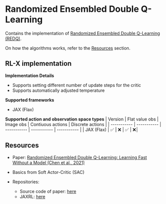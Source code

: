 # Randomized Ensembled Double Q-Learning

Contains the implementation of [Randomized Ensembled Double Q-Learning (REDQ)](https://arxiv.org/pdf/2101.05982).

On how the algorithms works, refer to the [Resources](#resources) section.


## RL-X implementation

**Implementation Details**
- Supports setting different number of update steps for the critic
- Supports automatically adjusted temperature

**Supported frameworks**
- JAX (Flax)

**Supported action and observation space types**
| Version | Flat value obs | Image obs | Contiuous actions | Discrete actions |
| ----------- | ----------- | ----------- | ----------- | ----------- |
| JAX (Flax) | ✅ | ❌ | ✅ | ❌ |


## Resources
- Paper: [Randomized Ensembled Double Q-Learning: Learning Fast Without a Model (Chen et al., 2021)](https://arxiv.org/pdf/2101.05982)

- Basics from Soft Actor-Critic (SAC)

- Repositories:
    - Source code of paper: [here](https://github.com/watchernyu/REDQ)
    - JAXRL: [here](https://github.com/ikostrikov/jaxrl/tree/main/jaxrl/agents/redq)

